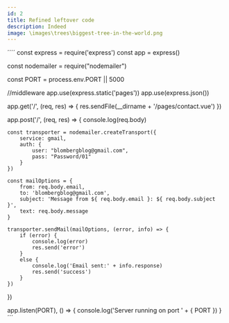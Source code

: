 ```yaml
---
id: 2
title: Refined leftover code
description: Indeed
image: \images\trees\biggest-tree-in-the-world.png
---
```

´´´´
const express = require('express')
const app = express()

const nodemailer = require("nodemailer")

const PORT = process.env.PORT || 5000

//middleware
app.use(express.static('pages'))
app.use(express.json())

app.get('/', (req, res) => {
    res.sendFile(__dirname + '/pages/contact.vue')
})

app.post('/', (req, res) => {
    console.log(req.body)

    const transporter = nodemailer.createTransport({
        service: gmail,
        auth: {
            user: "blombergblog@gmail.com",
            pass: "Password/01"
        }
    })

    const mailOptions = {
        from: req.body.email,
        to: 'blombergblog@gmail.com',
        subject: 'Message from ${ req.body.email }: ${ req.body.subject }',
        text: req.body.message
    }

    transporter.sendMail(mailOptions, (error, info) => {
        if (error) {
            console.log(error)
            res.send('error')
        }
        else {
            console.log('Email sent:' + info.response)
            res.send('success')
        }
    })
})

app.listen(PORT), () => {
    console.log('Server running on port ' + { PORT })
}
´´´

